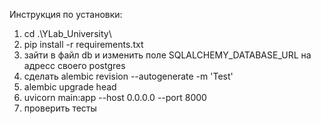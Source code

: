 Инструкция по установки:

1. cd .\YLab_University\
2. pip install -r requirements.txt
3. зайти в файл db и изменить поле SQLALCHEMY_DATABASE_URL на адресс своего postgres
4. сделать alembic revision --autogenerate -m 'Test'
5. alembic upgrade head
6. uvicorn main:app --host 0.0.0.0 --port 8000
7. проверить тесты


